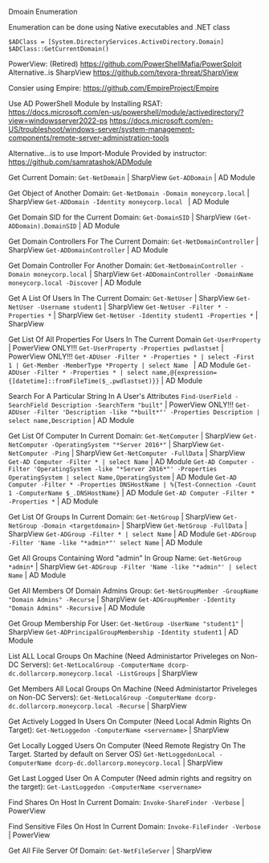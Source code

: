 Dmoain Enumeration

Enumeration can be done using Native executables and .NET class

`$ADClass = [System.DirectoryServices.ActiveDirectory.Domain]`
`$ADClass::GetCurrentDomain()`


PowerView: (Retired) https://github.com/PowerShellMafia/PowerSploit
Alternative..is SharpView
https://github.com/tevora-threat/SharpView


Consier using Empire:
https://github.com/EmpireProject/Empire


Use AD PowerShell Module by Installing RSAT:
https://docs.microsoft.com/en-us/powershell/module/activedirectory/?view=windowsserver2022-ps
https://docs.microsoft.com/en-US/troubleshoot/windows-server/system-management-components/remote-server-administration-tools

Alternative...is to use Import-Module Provided by instructor:
https://github.com/samratashok/ADModule


Get Current Domain:
`Get-NetDomain` | SharpView
`Get-ADDomain` | AD Module

Get Object of Another Domain:
`Get-NetDomain -Domain moneycorp.local` | SharpView
`Get-ADDomain -Identity moneycorp.local ` | AD Module

Get Domain SID for the Current Domain:
`Get-DomainSID` | SharpView
`(Get-ADDomain).DomainSID` | AD Module

Get Domain Controllers For The Current Domain:
`Get-NetDomainController` | SharpView
`Get-ADDomainController` | AD Module

Get Domain Controller For Another Domain: 
`Get-NetDomainController -Domain moneycorp.local` | SharpView
`Get-ADDomainController -DomainName moneycorp.local -Discover` | AD Module

Get A List Of Users In The Current Domain:
`Get-NetUser` | SharpView
`Get-NetUser -Username student1` | SharpView
`Get-NetUser -Filter * -Properties *` | SharpView
`Get-NetUser -Identity student1 -Properties *` | SharpView

Get List Of All Properties For Users In The Current Domain
`Get-UserProperty` | PowerView ONLY!!!
`Get-UserProperty -Properties pwdlastset` | PowerView ONLY!!!
`Get-ADUser -Filter * -Properties * | select -First 1 | Get-Member -MemberType *Property | select Name ` | AD Module
`Get-ADUser -Filter * -Properties * | select name,@{expression={[datetime]::fromFileTime($_.pwdlastset)}}` | AD Module

Search For A Particular String In A User's Attributes
`Find-UserField -SearchField Description -SearchTerm "built"` | PowerView ONLY!!! 
`Get-ADUser -Filter 'Description -like "*built*"' -Properties Description | select name,Description` | AD Module

Get List Of Computer In Current Domain:
`Get-NetComputer` | SharpView
`Get-NetComputer -OperatingSystem "*Server 2016*"` | SharpView
`Get-NetComputer -Ping` | SharpView
`Get-NetComputer -FullData` | SharpView
`Get-AD Computer -Filter * | select Name` | AD Module
`Get-AD Computer -Filter 'OperatingSystem -like "*Server 2016*"' -Properties OperatingSystem | select Name,OperatingSystem` | AD Module
`Get-AD Computer -Filter * -Properties DNSHostName | %{Test-Connection -Count 1 -ComputerName $_.DNSHostName}` | AD Module
`Get-AD Computer -Filter * -Properties *` | AD Module

Get List Of Groups In Current Domain:
`Get-NetGroup` | SharpView
`Get-NetGroup -Domain <targetdomain>` | SharpView
`Get-NetGroup -FullData` | SharpView
`Get-ADGroup -Filter * | select Name` | AD Module
`Get-ADGroup -Filter 'Name -like "*admin*"' select Name` | AD Module

Get All Groups Containing Word "admin" In Group Name:
`Get-NetGroup *admin*` | SharpView
`Get-ADGroup -Filter 'Name -like "*admin"' | select Name` | AD Module

Get All Members Of Domain Admins Group:
`Get-NetGroupMember -GroupName "Domain Admins" -Recurse` | SharpView
`Get-ADGroupMember -Identity "Domain Admins" -Recursive` | AD Module

Get Group Membership For User:
`Get-NetGroup -UserName "student1"` | SharpView
`Get-ADPrincipalGroupMembership -Identity student1` | AD Module

List ALL Local Groups On Machine (Need Administartor Priveleges on Non-DC Servers):
`Get-NetLocalGroup -ComputerName dcorp-dc.dollarcorp.moneycorp.local -ListGroups` | SharpView

Get Members All Local Groups On Machine (Need Administartor Priveleges on Non-DC Servers):
`Get-NetLocalGroup -ComputerName dcorp-dc.dollarcorp.moneycorp.local -Recurse` | SharpView

Get Actively Logged In Users On Computer (Need Local Admin Rights On Target):
`Get-NetLoggedon -ComputerName <servername>` | SharpView

Get Locally Logged Users On Computer (Need Remote Registry On The Target.  Started by default on Server OS)
`Get-NetLoggedonLocal -ComputerName dcorp-dc.dollarcorp.moneycorp.local` | SharpView

Get Last Logged User On A Computer (Need admin rights and regsitry on the target):
`Get-LastLoggedon -ComputerName <servername>`

Find Shares On Host In Current Domain:
`Invoke-ShareFinder -Verbose` | PowerView

Find Sensitive Files On Host In Current Domain:
`Invoke-FileFinder -Verbose` | PowerView

Get All File Server Of Domain:
`Get-NetFileServer` | SharpView

